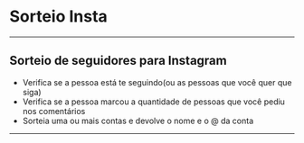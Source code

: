 # Sorteio Insta

---

## Sorteio de seguidores para Instagram

* Verifica se a pessoa está te seguindo(ou as pessoas que você quer que siga)
* Verifica se a pessoa marcou a quantidade de pessoas que você pediu nos comentários
* Sorteia uma ou mais contas e devolve o nome e o @ da conta

---

